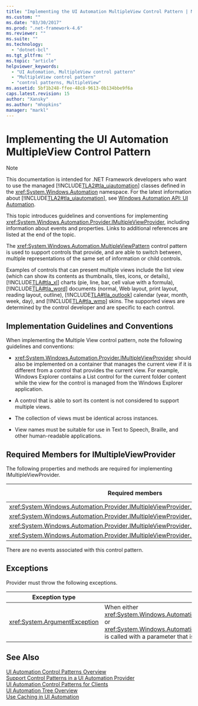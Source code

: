 ```yaml
---
title: "Implementing the UI Automation MultipleView Control Pattern | Microsoft Docs"
ms.custom: ""
ms.date: "03/30/2017"
ms.prod: ".net-framework-4.6"
ms.reviewer: ""
ms.suite: ""
ms.technology: 
  - "dotnet-bcl"
ms.tgt_pltfrm: ""
ms.topic: "article"
helpviewer_keywords: 
  - "UI Automation, MultipleView control pattern"
  - "MultipleView control pattern"
  - "control patterns, MultipleView"
ms.assetid: 5bf1b248-ffee-48c8-9613-0b134bbe9f6a
caps.latest.revision: 15
author: "Xansky"
ms.author: "mhopkins"
manager: "markl"
---
```

# Implementing the UI Automation MultipleView Control Pattern
> [!NOTE]
>  This documentation is intended for .NET Framework developers who want to use the managed [!INCLUDE[TLA2#tla_uiautomation](../../../includes/tla2sharptla-uiautomation-md.md)] classes defined in the <xref:System.Windows.Automation> namespace. For the latest information about [!INCLUDE[TLA2#tla_uiautomation](../../../includes/tla2sharptla-uiautomation-md.md)], see [Windows Automation API: UI Automation](http://go.microsoft.com/fwlink/?LinkID=156746).  
  
 This topic introduces guidelines and conventions for implementing <xref:System.Windows.Automation.Provider.IMultipleViewProvider>, including information about events and properties. Links to additional references are listed at the end of the topic.  
  
 The <xref:System.Windows.Automation.MultipleViewPattern> control pattern is used to support controls that provide, and are able to switch between, multiple representations of the same set of information or child controls.  
  
 Examples of controls that can present multiple views include the list view (which can show its contents as thumbnails, tiles, icons, or details), [!INCLUDE[TLA#tla_xl](../../../includes/tlasharptla-xl-md.md)] charts (pie, line, bar, cell value with a formula), [!INCLUDE[TLA#tla_word](../../../includes/tlasharptla-word-md.md)] documents (normal, Web layout, print layout, reading layout, outline), [!INCLUDE[TLA#tla_outlook](../../../includes/tlasharptla-outlook-md.md)] calendar (year, month, week, day), and [!INCLUDE[TLA#tla_wmp](../../../includes/tlasharptla-wmp-md.md)] skins. The supported views are determined by the control developer and are specific to each control.  
  
<a name="Implementation_Guidelines_and_Conventions"></a>   
## Implementation Guidelines and Conventions  
 When implementing the Multiple View control pattern, note the following guidelines and conventions:  
  
-   <xref:System.Windows.Automation.Provider.IMultipleViewProvider> should also be implemented on a container that manages the current view if it is different from a control that provides the current view. For example, Windows Explorer contains a List control for the current folder content while the view for the control is managed from the Windows Explorer application.  
  
-   A control that is able to sort its content is not considered to support multiple views.  
  
-   The collection of views must be identical across instances.  
  
-   View names must be suitable for use in Text to Speech, Braille, and other human-readable applications.  
  
<a name="Required_Members_for_IMultipleViewProvider"></a>   
## Required Members for IMultipleViewProvider  
 The following properties and methods are required for implementing IMultipleViewProvider.  
  
|Required members|Member type|Notes|  
|----------------------|-----------------|-----------|  
|<xref:System.Windows.Automation.Provider.IMultipleViewProvider.CurrentView%2A>|Property|None|  
|<xref:System.Windows.Automation.Provider.IMultipleViewProvider.GetSupportedViews%2A>|Method|None|  
|<xref:System.Windows.Automation.Provider.IMultipleViewProvider.GetViewName%2A>|Method|None|  
|<xref:System.Windows.Automation.Provider.IMultipleViewProvider.SetCurrentView%2A>|Method|None|  
  
 There are no events associated with this control pattern.  
  
<a name="Exceptions"></a>   
## Exceptions  
 Provider must throw the following exceptions.  
  
|Exception type|Condition|  
|--------------------|---------------|  
|<xref:System.ArgumentException>|When either <xref:System.Windows.Automation.Provider.IMultipleViewProvider.SetCurrentView%2A> or <xref:System.Windows.Automation.Provider.IMultipleViewProvider.GetViewName%2A> is called with a parameter that is not a member of the supported views collection.|  
  
## See Also  
 [UI Automation Control Patterns Overview](../../../docs/framework/ui-automation/ui-automation-control-patterns-overview.md)   
 [Support Control Patterns in a UI Automation Provider](../../../docs/framework/ui-automation/support-control-patterns-in-a-ui-automation-provider.md)   
 [UI Automation Control Patterns for Clients](../../../docs/framework/ui-automation/ui-automation-control-patterns-for-clients.md)   
 [UI Automation Tree Overview](../../../docs/framework/ui-automation/ui-automation-tree-overview.md)   
 [Use Caching in UI Automation](../../../docs/framework/ui-automation/use-caching-in-ui-automation.md)